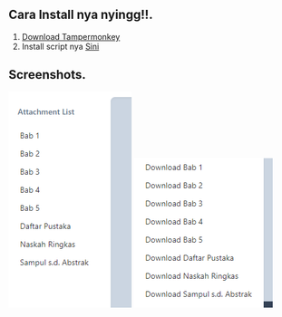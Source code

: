 
## Cara Install nya nyingg!!.
1. [Download Tampermonkey](https://chromewebstore.google.com/detail/tampermonkey/dhdgffkkebhmkfjojejmpbldmpobfkfo)
2. Install script nya [Sini](https://raw.githubusercontent.com/Nazzid/REPO-dwn/main/REPO-dwn.user.js)

## Screenshots.
![alt-text-1](1.png "title-1") ![alt-text-2](2.png "title-2")
